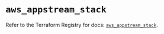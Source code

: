 # `aws_appstream_stack`

Refer to the Terraform Registry for docs: [`aws_appstream_stack`](https://registry.terraform.io/providers/hashicorp/aws/6.7.0/docs/resources/appstream_stack).
